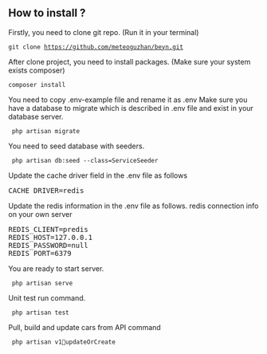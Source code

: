 ## How to install ?

Firstly, you need to clone git repo. (Run it in your terminal)

<code>git clone https://github.com/meteoguzhan/beyn.git </code>

After clone project, you need to install packages. (Make sure your system exists composer)

<code>composer install </code>

You need to copy .env-example file and rename it as .env
Make sure you have a database to migrate which is described in .env file and exist in your database server.

<code> php artisan migrate </code>

You need to seed database with seeders.

<code> php artisan db:seed --class=ServiceSeeder </code>

Update the cache driver field in the .env file as follows
<pre>CACHE_DRIVER=redis</pre>

Update the redis information in the .env file as follows. redis connection info on your own server
<pre>REDIS_CLIENT=predis
REDIS_HOST=127.0.0.1
REDIS_PASSWORD=null
REDIS_PORT=6379</pre>

You are ready to start server.

<code> php artisan serve </code>

Unit test run command.

<code> php artisan test </code>

Pull, build and update cars from API command

<code> php artisan v1:car:updateOrCreate </code>
